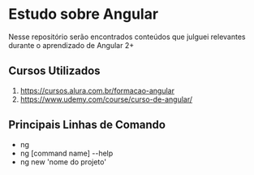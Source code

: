 # Estudo sobre Angular
Nesse repositório serão encontrados conteúdos que julguei relevantes durante o aprendizado de Angular 2+

## Cursos Utilizados
1. https://cursos.alura.com.br/formacao-angular
2. https://www.udemy.com/course/curso-de-angular/

## Principais Linhas de Comando
<ul>
<li>ng</li>
<li>ng [command name] --help</li>
<li>ng new 'nome do projeto'</li>
</ul>